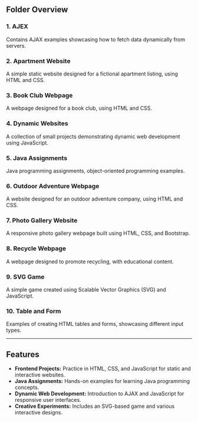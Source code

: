 ## Folder Overview

### **1. AJEX**
Contains AJAX examples showcasing how to fetch data dynamically from servers.

### **2. Apartment Website**
A simple static website designed for a fictional apartment listing, using HTML and CSS.

### **3. Book Club Webpage**
A webpage designed for a book club, using HTML and CSS.

### **4. Dynamic Websites**
A collection of small projects demonstrating dynamic web development using JavaScript.

### **5. Java Assignments**
Java programming assignments, object-oriented programming examples.

### **6. Outdoor Adventure Webpage**
A website designed for an outdoor adventure company, using HTML and CSS.

### **7. Photo Gallery Website**
A responsive photo gallery webpage built using HTML, CSS, and Bootstrap.

### **8. Recycle Webpage**
A webpage designed to promote recycling, with educational content.

### **9. SVG Game**
A simple game created using Scalable Vector Graphics (SVG) and JavaScript.

### **10. Table and Form**
Examples of creating HTML tables and forms, showcasing different input types.

---

## Features
- **Frontend Projects:** Practice in HTML, CSS, and JavaScript for static and interactive websites.
- **Java Assignments:** Hands-on examples for learning Java programming concepts.
- **Dynamic Web Development:** Introduction to AJAX and JavaScript for responsive user interfaces.
- **Creative Experiments:** Includes an SVG-based game and various interactive designs.
